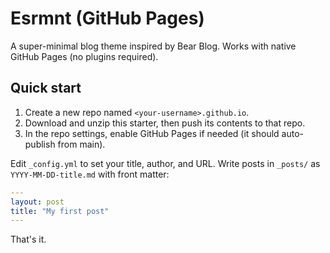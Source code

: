 # Esrmnt (GitHub Pages)

A super-minimal blog theme inspired by Bear Blog. Works with native GitHub Pages (no plugins required).

## Quick start

1. Create a new repo named `<your-username>.github.io`.
2. Download and unzip this starter, then push its contents to that repo.
3. In the repo settings, enable GitHub Pages if needed (it should auto-publish from main).

Edit `_config.yml` to set your title, author, and URL. Write posts in `_posts/` as `YYYY-MM-DD-title.md` with front matter:

```yaml
---
layout: post
title: "My first post"
---
```

That's it.